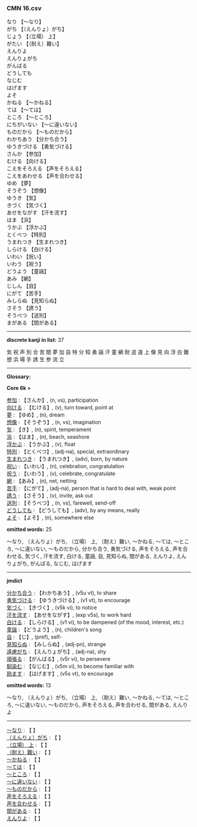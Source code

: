 ### CMN 16.csv  
  

なり 【〜なり】   
がち 【（えんりょ）がち】   
じょう 【（立場） 上】   
がたい 【（耐え）難い】   
えんりよ    
えんりょがち    
がんばる    
どうしても    
なじむ    
はげます    
よそ    
かねる 【～かねる】   
ては 【～ては】   
ところ 【～ところ】   
にちがいない 【～に違いない】   
ものだから 【～ものだから】   
わかちあう 【分かち合う】   
ゆうきづける 【勇気づける】   
さんか 【参加】   
むける 【向ける】   
こえをそろえる 【声をそろえる】   
こえをあわせる 【声を合わせる】   
ゆめ 【夢】   
そうぞう 【想像】   
ゆうき 【気】   
きづく 【気づく】   
あせをながす 【汗を流す】   
はま 【浜】   
うかぶ 【浮かぶ】   
とくべつ 【特別】   
うまれつき 【生まれつき】   
しらける 【白ける】   
いわい 【祝い】   
いわう 【祝う】   
どうよう 【童謡】   
あみ 【網】   
じしん 【自】   
にがて 【苦手】   
みしらぬ 【見知らぬ】   
さそう 【誘う】   
そうべつ 【送別】   
まがある 【間がある】  


----------------

__discrete kanji in list:__ 37 

気 祝 声 別 合 苦 間 夢 加 自 特 分 知 勇 謡 汗 童 網 耐 送 違 上 像 見 向 浮 白 難 想 浜 場 手 誘 生 参 流 立

----------------
  
__Glossary:__  


__Core 6k +__  


[参加](https://ejje.weblio.jp/content/%E5%8F%82%E5%8A%A0) : 【さんか】, (n, vs), participation  
[向ける](https://ejje.weblio.jp/content/%E5%90%91%E3%81%91%E3%82%8B) : 【むける】, (v), turn toward, point at  
[夢](https://ejje.weblio.jp/content/%E5%A4%A2) : 【ゆめ】, (n), dream  
[想像](https://ejje.weblio.jp/content/%E6%83%B3%E5%83%8F) : 【そうぞう】, (n, vs), imagination  
[気](https://ejje.weblio.jp/content/%E6%B0%97) : 【き】, (n), spirit, temperament  
[浜](https://ejje.weblio.jp/content/%E6%B5%9C) : 【はま】, (n), beach, seashore  
[浮かぶ](https://ejje.weblio.jp/content/%E6%B5%AE%E3%81%8B%E3%81%B6) : 【うかぶ】, (v), float  
[特別](https://ejje.weblio.jp/content/%E7%89%B9%E5%88%A5) : 【とくべつ】, (adj-na), special, extraordinary  
[生まれつき](https://ejje.weblio.jp/content/%E7%94%9F%E3%81%BE%E3%82%8C%E3%81%A4%E3%81%8D) : 【うまれつき】, (adv), born, by nature  
[祝い](https://ejje.weblio.jp/content/%E7%A5%9D%E3%81%84) : 【いわい】, (n), celebration, congratulation  
[祝う](https://ejje.weblio.jp/content/%E7%A5%9D%E3%81%86) : 【いわう】, (v), celebrate, congratulate  
[網](https://ejje.weblio.jp/content/%E7%B6%B2) : 【あみ】, (n), net, netting  
[苦手](https://ejje.weblio.jp/content/%E8%8B%A6%E6%89%8B) : 【にがて】, (adj-na), person that is hard to deal with, weak point  
[誘う](https://ejje.weblio.jp/content/%E8%AA%98%E3%81%86) : 【さそう】, (v), invite, ask out  
[送別](https://ejje.weblio.jp/content/%E9%80%81%E5%88%A5) : 【そうべつ】, (n, vs), farewell, send-off  
[どうしても](https://ejje.weblio.jp/content/%E3%81%A9%E3%81%86%E3%81%97%E3%81%A6%E3%82%82) : 【どうしても】, (adv), by any means, really  
[よそ](https://ejje.weblio.jp/content/%E3%82%88%E3%81%9D) : 【よそ】, (n), somewhere else  
 

__omitted words:__ 25  

〜なり, （えんりょ）がち, （立場） 上, （耐え）難い, ～かねる, ～ては, ～ところ, ～に違いない, ～ものだから, 分かち合う, 勇気づける, 声をそろえる, 声を合わせる, 気づく, 汗を流す, 白ける, 童謡, 自, 見知らぬ, 間がある, えんりよ, えんりょがち, がんばる, なじむ, はげます 


----------------

__jmdict__  


[分かち合う](https://ejje.weblio.jp/content/%E5%88%86%E3%81%8B%E3%81%A1%E5%90%88%E3%81%86) : 【わかちあう】, (v5u vt), to share  
[勇気づける](https://ejje.weblio.jp/content/%E5%8B%87%E6%B0%97%E3%81%A5%E3%81%91%E3%82%8B) : 【ゆうきづける】, (v1 vt), to encourage  
[気づく](https://ejje.weblio.jp/content/%E6%B0%97%E3%81%A5%E3%81%8F) : 【きづく】, (v5k vi), to notice  
[汗を流す](https://ejje.weblio.jp/content/%E6%B1%97%E3%82%92%E6%B5%81%E3%81%99) : 【あせをながす】, (exp v5s), to work hard  
[白ける](https://ejje.weblio.jp/content/%E7%99%BD%E3%81%91%E3%82%8B) : 【しらける】, (v1 vi), to be dampened (of the mood, interest, etc.)  
[童謡](https://ejje.weblio.jp/content/%E7%AB%A5%E8%AC%A1) : 【どうよう】, (n), children's song  
[自](https://ejje.weblio.jp/content/%E8%87%AA) : 【じ】, (pref), self-  
[見知らぬ](https://ejje.weblio.jp/content/%E8%A6%8B%E7%9F%A5%E3%82%89%E3%81%AC) : 【みしらぬ】, (adj-pn), strange  
[遠慮がち](https://ejje.weblio.jp/content/%E9%81%A0%E6%85%AE%E3%81%8C%E3%81%A1) : 【えんりょがち】, (adj-na), shy  
[頑張る](https://ejje.weblio.jp/content/%E9%A0%91%E5%BC%B5%E3%82%8B) : 【がんばる】, (v5r vi), to persevere  
[馴染む](https://ejje.weblio.jp/content/%E9%A6%B4%E6%9F%93%E3%82%80) : 【なじむ】, (v5m vi), to become familiar with  
[励ます](https://ejje.weblio.jp/content/%E5%8A%B1%E3%81%BE%E3%81%99) : 【はげます】, (v5s vt), to encourage  
 

__omitted words:__  13  

〜なり, （えんりょ）がち, （立場） 上, （耐え）難い, ～かねる, ～ては, ～ところ, ～に違いない, ～ものだから, 声をそろえる, 声を合わせる, 間がある, えんりよ  


----------------

[〜なり](https://ejje.weblio.jp/content/%E3%80%9C%E3%81%AA%E3%82%8A) : 【 】   
[（えんりょ）がち](https://ejje.weblio.jp/content/%EF%BC%88%E3%81%88%E3%82%93%E3%82%8A%E3%82%87%EF%BC%89%E3%81%8C%E3%81%A1) : 【 】   
[（立場） 上](https://ejje.weblio.jp/content/%EF%BC%88%E7%AB%8B%E5%A0%B4%EF%BC%89%20%E4%B8%8A) : 【 】   
[（耐え）難い](https://ejje.weblio.jp/content/%EF%BC%88%E8%80%90%E3%81%88%EF%BC%89%E9%9B%A3%E3%81%84) : 【 】   
[～かねる](https://ejje.weblio.jp/content/%EF%BD%9E%E3%81%8B%E3%81%AD%E3%82%8B) : 【 】   
[～ては](https://ejje.weblio.jp/content/%EF%BD%9E%E3%81%A6%E3%81%AF) : 【 】   
[～ところ](https://ejje.weblio.jp/content/%EF%BD%9E%E3%81%A8%E3%81%93%E3%82%8D) : 【 】   
[～に違いない](https://ejje.weblio.jp/content/%EF%BD%9E%E3%81%AB%E9%81%95%E3%81%84%E3%81%AA%E3%81%84) : 【 】   
[～ものだから](https://ejje.weblio.jp/content/%EF%BD%9E%E3%82%82%E3%81%AE%E3%81%A0%E3%81%8B%E3%82%89) : 【 】   
[声をそろえる](https://ejje.weblio.jp/content/%E5%A3%B0%E3%82%92%E3%81%9D%E3%82%8D%E3%81%88%E3%82%8B) : 【 】   
[声を合わせる](https://ejje.weblio.jp/content/%E5%A3%B0%E3%82%92%E5%90%88%E3%82%8F%E3%81%9B%E3%82%8B) : 【 】   
[間がある](https://ejje.weblio.jp/content/%E9%96%93%E3%81%8C%E3%81%82%E3%82%8B) : 【 】   
[えんりよ](https://ejje.weblio.jp/content/%E3%81%88%E3%82%93%E3%82%8A%E3%82%88) : 【 】   
  


